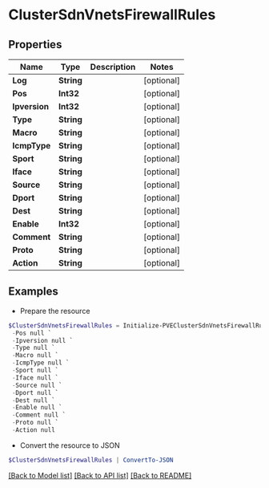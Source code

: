 # ClusterSdnVnetsFirewallRules
## Properties

Name | Type | Description | Notes
------------ | ------------- | ------------- | -------------
**Log** | **String** |  | [optional] 
**Pos** | **Int32** |  | [optional] 
**Ipversion** | **Int32** |  | [optional] 
**Type** | **String** |  | [optional] 
**Macro** | **String** |  | [optional] 
**IcmpType** | **String** |  | [optional] 
**Sport** | **String** |  | [optional] 
**Iface** | **String** |  | [optional] 
**Source** | **String** |  | [optional] 
**Dport** | **String** |  | [optional] 
**Dest** | **String** |  | [optional] 
**Enable** | **Int32** |  | [optional] 
**Comment** | **String** |  | [optional] 
**Proto** | **String** |  | [optional] 
**Action** | **String** |  | [optional] 

## Examples

- Prepare the resource
```powershell
$ClusterSdnVnetsFirewallRules = Initialize-PVEClusterSdnVnetsFirewallRules  -Log null `
 -Pos null `
 -Ipversion null `
 -Type null `
 -Macro null `
 -IcmpType null `
 -Sport null `
 -Iface null `
 -Source null `
 -Dport null `
 -Dest null `
 -Enable null `
 -Comment null `
 -Proto null `
 -Action null
```

- Convert the resource to JSON
```powershell
$ClusterSdnVnetsFirewallRules | ConvertTo-JSON
```

[[Back to Model list]](../README.md#documentation-for-models) [[Back to API list]](../README.md#documentation-for-api-endpoints) [[Back to README]](../README.md)

